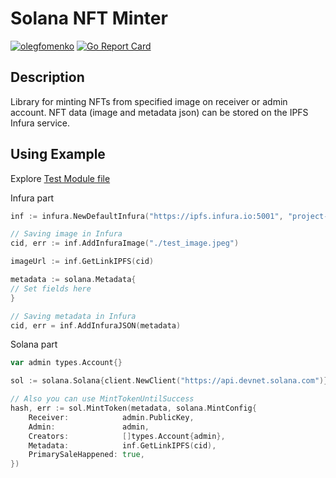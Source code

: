 # Solana NFT Minter

[![olegfomenko](https://circleci.com/gh/olegfomenko/solana-nft-minter.svg?style=shield)](https://circleci.com/gh/olegfomenko/solana-nft-minter)
[![Go Report Card](https://goreportcard.com/badge/github.com/olegfomenko/solana-nft-minter)](https://goreportcard.com/report/github.com/olegfomenko/solana-nft-minter)


## Description

Library for minting NFTs from specified image on receiver or admin account. NFT data (image and metadata json) can be
stored on the IPFS Infura service.

## Using Example

Explore [Test Module file](./main_test.go)

Infura part

```go
inf := infura.NewDefaultInfura("https://ipfs.infura.io:5001", "project-id", "project-secret")

// Saving image in Infura
cid, err := inf.AddInfuraImage("./test_image.jpeg")

imageUrl := inf.GetLinkIPFS(cid)

metadata := solana.Metadata{
// Set fields here
}

// Saving metadata in Infura
cid, err = inf.AddInfuraJSON(metadata)
```

Solana part

```go
var admin types.Account{}

sol := solana.Solana{client.NewClient("https://api.devnet.solana.com")}

// Also you can use MintTokenUntilSuccess
hash, err := sol.MintToken(metadata, solana.MintConfig{
    Receiver:            admin.PublicKey,
    Admin:               admin,
    Creators:            []types.Account{admin},
    Metadata:            inf.GetLinkIPFS(cid),
    PrimarySaleHappened: true,
})
```
